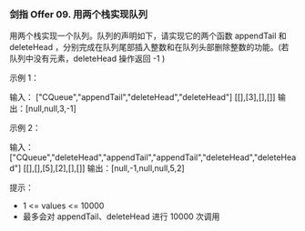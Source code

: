 ### 剑指 Offer 09. 用两个栈实现队列
用两个栈实现一个队列。队列的声明如下，请实现它的两个函数 appendTail 和 deleteHead ，分别完成在队列尾部插入整数和在队列头部删除整数的功能。(若队列中没有元素，deleteHead 操作返回 -1 )

 

示例 1：

输入：
	["CQueue","appendTail","deleteHead","deleteHead"]
	[[],[3],[],[]]
	输出：[null,null,3,-1]

示例 2：

输入：
	["CQueue","deleteHead","appendTail","appendTail","deleteHead","deleteHead"]
	[[],[],[5],[2],[],[]]
	输出：[null,-1,null,null,5,2]

提示：

* 1 <= values <= 10000
* 最多会对 appendTail、deleteHead 进行 10000 次调用

